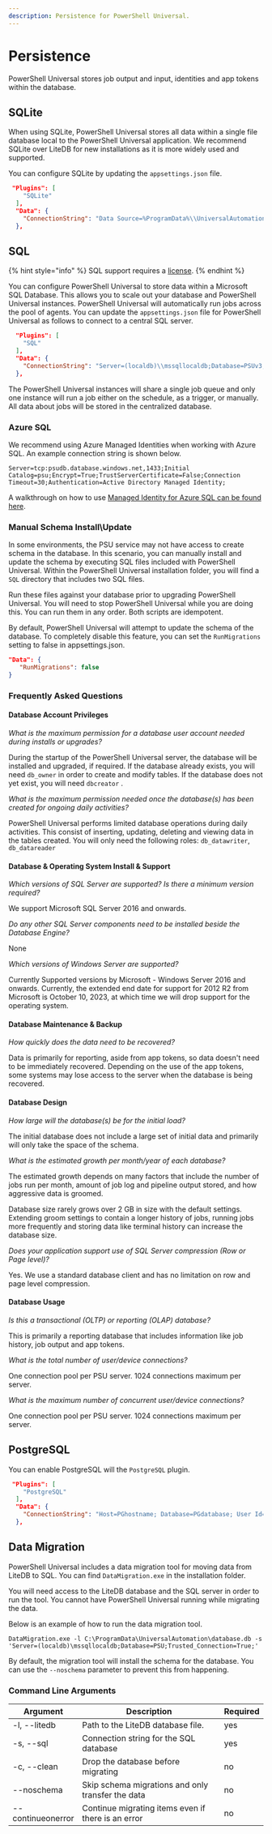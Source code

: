 ```yaml
---
description: Persistence for PowerShell Universal.
---
```


# Persistence

PowerShell Universal stores job output and input, identities and app tokens within the database.

## SQLite

When using SQLite, PowerShell Universal stores all data within a single file database local to the PowerShell Universal application. We recommend SQLite over LiteDB for new installations as it is more widely used and supported.

You can configure SQLite by updating the `appsettings.json` file.

```json
 "Plugins": [
    "SQLite"
  ],
  "Data": {
    "ConnectionString": "Data Source=%ProgramData%\\UniversalAutomation\\psu.db",
  },
```

## SQL

{% hint style="info" %}
SQL support requires a [license](https://ironmansoftware.com/pricing/powershell-universal).
{% endhint %}

You can configure PowerShell Universal to store data within a Microsoft SQL Database. This allows you to scale out your database and PowerShell Universal instances. PowerShell Universal will automatically run jobs across the pool of agents. You can update the `appsettings.json` file for PowerShell Universal as follows to connect to a central SQL server.

```json
  "Plugins": [
    "SQL"
  ],
  "Data": {
    "ConnectionString": "Server=(localdb)\\mssqllocaldb;Database=PSUv3;Integrated Security=true;",
  },
```

The PowerShell Universal instances will share a single job queue and only one instance will run a job either on the schedule, as a trigger, or manually. All data about jobs will be stored in the centralized database.

### Azure SQL

We recommend using Azure Managed Identities when working with Azure SQL. An example connection string is shown below.

```
Server=tcp:psudb.database.windows.net,1433;Initial Catalog=psu;Encrypt=True;TrustServerCertificate=False;Connection Timeout=30;Authentication=Active Directory Managed Identity;
```

A walkthrough on how to use [Managed Identity for Azure SQL can be found here](https://learn.microsoft.com/en-us/azure/active-directory/managed-identities-azure-resources/tutorial-windows-vm-access-sql).

### Manual Schema Install\Update

In some environments, the PSU service may not have access to create schema in the database. In this scenario, you can manually install and update the schema by executing SQL files included with PowerShell Universal. Within the PowerShell Universal installation folder, you will find a `SQL` directory that includes two SQL files.

Run these files against your database prior to upgrading PowerShell Universal. You will need to stop PowerShell Universal while you are doing this. You can run them in any order. Both scripts are idempotent.

By default, PowerShell Universal will attempt to update the schema of the database. To completely disable this feature, you can set the `RunMigrations` setting to false in appsettings.json.

```json
"Data": {
   "RunMigrations": false
}
```

### Frequently Asked Questions

#### Database Account Privileges

_What is the maximum permission for a database user account needed during installs or upgrades?_

During the startup of the PowerShell Universal server, the database will be installed and upgraded, if required. If the database already exists, you will need `db_owner` in order to create and modify tables. If the database does not yet exist, you will need `dbcreator` .

_What is the maximum permission needed once the database(s) has been created for ongoing daily activities?_

PowerShell Universal performs limited database operations during daily activities. This consist of inserting, updating, deleting and viewing data in the tables created. You will only need the following roles: `db_datawriter`, `db_datareader`

#### Database & Operating System Install & Support

_Which versions of SQL Server are supported? Is there a minimum version required?_

We support Microsoft SQL Server 2016 and onwards.

_Do any other SQL Server components need to be installed beside the Database Engine?_

None

_Which versions of Windows Server are supported?_

Currently Supported versions by Microsoft - Windows Server 2016 and onwards. Currently, the extended end date for support for 2012 R2 from Microsoft is October 10, 2023, at which time we will drop support for the operating system.

#### Database Maintenance & Backup

_How quickly does the data need to be recovered?_

Data is primarily for reporting, aside from app tokens, so data doesn't need to be immediately recovered. Depending on the use of the app tokens, some systems may lose access to the server when the database is being recovered.

#### Database Design

_How large will the database(s) be for the initial load?_

The initial database does not include a large set of initial data and primarily will only take the space of the schema.

_What is the estimated growth per month/year of each database?_

The estimated growth depends on many factors that include the number of jobs run per month, amount of job log and pipeline output stored, and how aggressive data is groomed.

Database size rarely grows over 2 GB in size with the default settings. Extending groom settings to contain a longer history of jobs, running jobs more frequently and storing data like terminal history can increase the database size.

_Does your application support use of SQL Server compression (Row or Page level)?_

Yes. We use a standard database client and has no limitation on row and page level compression.

#### Database Usage

_Is this a transactional (OLTP) or reporting (OLAP) database?_

This is primarily a reporting database that includes information like job history, job output and app tokens.

_What is the total number of user/device connections?_

One connection pool per PSU server. 1024 connections maximum per server.

_What is the maximum number of concurrent user/device connections?_

One connection pool per PSU server. 1024 connections maximum per server.

## PostgreSQL

You can enable PostgreSQL will the `PostgreSQL` plugin.

```json
 "Plugins": [
    "PostgreSQL"
  ],
  "Data": {
    "ConnectionString": "Host=PGhostname; Database=PGdatabase; User Id=PGusername; Password=PGpassword!;Port=5432",
  },
```

## Data Migration

PowerShell Universal includes a data migration tool for moving data from LiteDB to SQL. You can find `DataMigration.exe` in the installation folder.

You will need access to the LiteDB database and the SQL server in order to run the tool. You cannot have PowerShell Universal running while migrating the data.

Below is an example of how to run the data migration tool.

```
DataMigration.exe -l C:\ProgramData\UniversalAutomation\database.db -s 'Server=(localdb)\mssqllocaldb;Database=PSU;Trusted_Connection=True;'
```

By default, the migration tool will install the schema for the database. You can use the `--noschema` parameter to prevent this from happening.

### Command Line Arguments

<table><thead><tr><th>Argument</th><th width="406">Description</th><th>Required</th></tr></thead><tbody><tr><td>-l, --litedb</td><td>Path to the LiteDB database file.</td><td>yes</td></tr><tr><td>-s, --sql</td><td>Connection string for the SQL database</td><td>yes</td></tr><tr><td>-c, --clean</td><td>Drop the database before migrating</td><td>no</td></tr><tr><td>--noschema</td><td>Skip schema migrations and only transfer the data</td><td>no</td></tr><tr><td>--continueonerror</td><td>Continue migrating items even if there is an error</td><td>no</td></tr></tbody></table>
